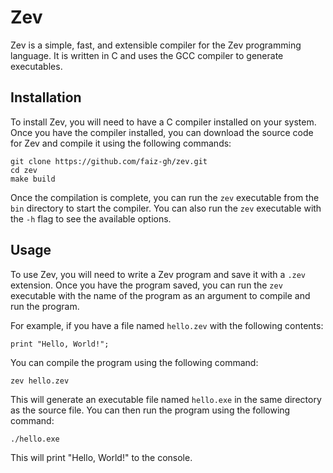 # Zev

Zev is a simple, fast, and extensible compiler for the Zev programming language. It is written in C and uses the GCC compiler to generate executables.

## Installation

To install Zev, you will need to have a C compiler installed on your system. Once you have the compiler installed, you can download the source code for Zev and compile it using the following commands:

```
git clone https://github.com/faiz-gh/zev.git
cd zev
make build
```

Once the compilation is complete, you can run the `zev` executable from the `bin` directory to start the compiler. You can also run the `zev` executable with the `-h` flag to see the available options.

## Usage

To use Zev, you will need to write a Zev program and save it with a `.zev` extension. Once you have the program saved, you can run the `zev` executable with the name of the program as an argument to compile and run the program.

For example, if you have a file named `hello.zev` with the following contents:

```zev
print "Hello, World!";
```

You can compile the program using the following command:

```
zev hello.zev
```

This will generate an executable file named `hello.exe` in the same directory as the source file. You can then run the program using the following command:

```
./hello.exe
```

This will print "Hello, World!" to the console.
